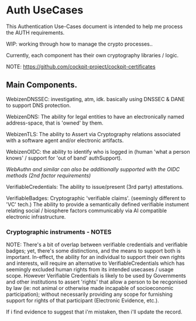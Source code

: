 # Auth UseCases

This Authentication Use-Cases document is intended to help me process the AUTH requirements. 

WIP:  working through how to manage the crypto processes..

Currently, each component has their own cryptography libraries / logic. 

NOTE: https://github.com/cockpit-project/cockpit-certificates


## Main Components.

WebizenDNSSEC: investigating, atm, idk.  basically using DNSSEC & DANE to support DNS protection. 

WebizenDNS:  The ability for legal entities to have an electronically named address-space, that is 'owned' by them. 

WebizenTLS: The ability to Assert via Cryptography relations associated with a software agent and/or electronic artifacts. 

WebizenOIDC: the ability to identify who is logged in (human 'what a person knows' / support for 'out of band' authSupport).

*WebAuthn and similar can also be additionally supported with the OIDC methods (2nd factor requirements)*

VerifiableCredentials:  The ability to issue/present (3rd party) attestations.

VerifiableBadges: Cryptographic 'verifiable claims'. (seemingly different to 'VC' tech.)
The ability to provide a semantically defined verifiable instument relating social / biosphere factors communicably via AI compatible electronic infrastructure. 

### Cryptographic instruments - NOTES
NOTE:  There's a bit of overlap between verifiable credentials and verifiable badges; yet, there's some distinctions, and the means to support both is important.  In-effect, the ability for an individual to support their own rights and interests, will require an alternative to VerifiableCredentials which has seemingly excluded human rights from its intended usecases / usage scope.  However Verifiable Credentials is likely to be used by Governments and other institutions to assert 'rights' that allow a person to be recgonised by law (ie: not animal or otherwise made incapable of socioeconomic participation); without necessarily providing any scope for furnishing support for rights of that participant (Electronic Evidence, etc.).

If i find evidence to suggest that i'm mistaken, then i'll update the record.


